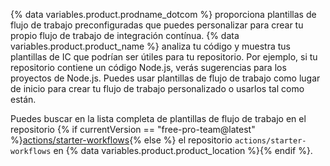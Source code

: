 {% data variables.product.prodname_dotcom %} proporciona plantillas de flujo de trabajo preconfiguradas que puedes personalizar para crear tu propio flujo de trabajo de integración contínua. {% data variables.product.product_name %} analiza tu código y muestra tus plantillas de IC que podrían ser útiles para tu repositorio. Por ejemplo, si tu repositorio contiene un código Node.js, verás sugerencias para los proyectos de Node.js. Puedes usar plantillas de flujo de trabajo como lugar de inicio para crear tu flujo de trabajo personalizado o usarlos tal como están.

Puedes buscar en la lista completa de plantillas de flujo de trabajo en el repositorio {% if currentVersion == "free-pro-team@latest" %}[actions/starter-workflows](https://github.com/actions/starter-workflows){% else %} el repositorio `actions/starter-workflows` en {% data variables.product.product_location %}{% endif %}.

